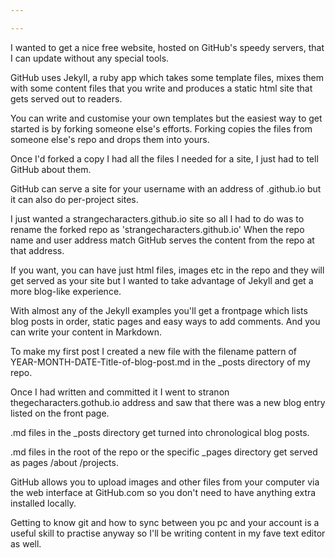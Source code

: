 ```yaml
---

---
```


I wanted to get a nice free website, hosted on GitHub's speedy servers, that I can update without any special tools.

GitHub uses Jekyll, a ruby app which takes some template files, mixes them with some content files that you write and produces a static html site that gets served out to readers.

You can write and customise your own templates but the easiest way to get started is by forking someone else's efforts. Forking copies the files from someone else's repo 
and drops them into yours.

Once I'd forked a copy I had all the files I needed for a site, I just had to tell GitHub about them.

GitHub can serve a site for your username with an address of <USERNAME>.github.io but it can also do per-project sites.

I just wanted a strangecharacters.github.io site so all I had to do was to rename the forked repo as 'strangecharacters.github.io'
When the repo name and user address match GitHub serves the content from the repo at that address.

If you want, you can have just html files, images etc in the repo and they will get served as your site but I wanted to take advantage of Jekyll and get a more blog-like experience.

With almost any of the Jekyll examples you'll get a frontpage which lists blog posts in order, static pages and easy ways to add comments. And you can write your content in Markdown.

To make my first post I created a new file with the filename pattern of YEAR-MONTH-DATE-Title-of-blog-post.md in the _posts directory of my repo.

Once I had written and committed it I went to stranon thegecharacters.gothub.io address and saw that there was a new blog entry listed on the front page.

.md files in the _posts directory get turned into chronological blog posts.

 .md files in the root of the repo or the specific _pages directory get served as pages /about /projects.

 GitHub allows you to upload images and other files from your computer via the web interface at GitHub.com so you don't need to have anything extra installed locally.

 Getting to know git and how to sync between you pc and your account is a useful skill to practise anyway so I'll be writing content in my fave text editor as well.